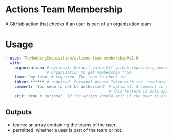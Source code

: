 # Actions Team Membership
A GitHub action that checks if an user is part of an organization team

# Usage
```yaml
- uses: TheModdingInquisition/actions-team-membership@v1.0
  with:
    organization: # optional. Default value ${{ github.repository_owner }} 
                  # Organization to get membership from
    team: 'my-team' # required. The team to check for
    token: ****** # required. Personal Access Token with the `read:org` permission
    comment: 'You seem to not be authorized' # optional. A comment to post if the user is not part of the team.
                                             # This feature is only applicable in an issue (or PR) context
    exit: true # optional. If the action should exit if the user is not part of the team. Defaults to true.
```
## Outputs
- teams: an array containing the teams of the user.
- permitted: whether a user is part of the team or not.
